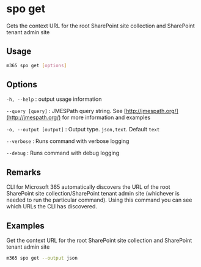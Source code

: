# spo get

Gets the context URL for the root SharePoint site collection and SharePoint tenant admin site

## Usage

```sh
m365 spo get [options]
```

## Options

`-h, --help`
: output usage information

`--query [query]`
: JMESPath query string. See [http://jmespath.org/](http://jmespath.org/) for more information and examples

`-o, --output [output]`
: Output type. `json,text`. Default `text`

`--verbose`
: Runs command with verbose logging

`--debug`
: Runs command with debug logging

## Remarks

CLI for Microsoft 365 automatically discovers the URL of the root SharePoint site collection/SharePoint tenant admin site (whichever is needed to run the particular command). Using this command you can see which URLs the CLI has discovered.

## Examples

Get the context URL for the root SharePoint site collection and SharePoint tenant admin site

```sh
m365 spo get --output json
```